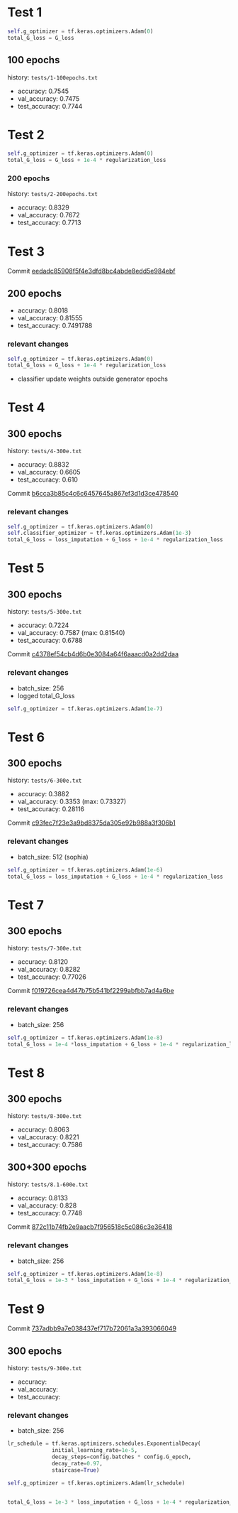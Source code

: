 # Test 1

```python
self.g_optimizer = tf.keras.optimizers.Adam(0)
total_G_loss = G_loss
```

## 100 epochs

history: `tests/1-100epochs.txt`

- accuracy: 0.7545
- val_accuracy: 0.7475
- test_accuracy: 0.7744

# Test 2

```python
self.g_optimizer = tf.keras.optimizers.Adam(0)
total_G_loss = G_loss + 1e-4 * regularization_loss
```

### 200 epochs

history: `tests/2-200epochs.txt`

- accuracy: 0.8329
- val_accuracy: 0.7672
- test_accuracy: 0.7713

# Test 3

Commit [eedadc85908f5f4e3dfd8bc4abde8edd5e984ebf](https://github.com/dnldsht/AJ-RNN/commit/eedadc85908f5f4e3dfd8bc4abde8edd5e984ebf)

## 200 epochs

- accuracy: 0.8018
- val_accuracy: 0.81555
- test_accuracy: 0.7491788

### relevant changes

```python
self.g_optimizer = tf.keras.optimizers.Adam(0)
total_G_loss = G_loss + 1e-4 * regularization_loss
```

- classifier update weights outside generator epochs

# Test 4

## 300 epochs

history: `tests/4-300e.txt`

- accuracy: 0.8832
- val_accuracy: 0.6605
- test_accuracy: 0.610

Commit [b6cca3b85c4c6c6457645a867ef3d1d3ce478540](https://github.com/dnldsht/AJ-RNN/commit/b6cca3b85c4c6c6457645a867ef3d1d3ce478540)

### relevant changes

```python
self.g_optimizer = tf.keras.optimizers.Adam(0)
self.classifier_optimizer = tf.keras.optimizers.Adam(1e-3)
total_G_loss = loss_imputation + G_loss + 1e-4 * regularization_loss
```

# Test 5

## 300 epochs

history: `tests/5-300e.txt`

- accuracy: 0.7224
- val_accuracy: 0.7587 (max: 0.81540)
- test_accuracy: 0.6788

Commit [c4378ef54cb4d6b0e3084a64f6aaacd0a2dd2daa](https://github.com/dnldsht/AJ-RNN/commit/c4378ef54cb4d6b0e3084a64f6aaacd0a2dd2daa)

### relevant changes

- batch_size: 256
- logged total_G_loss

```python
self.g_optimizer = tf.keras.optimizers.Adam(1e-7)
```

# Test 6

## 300 epochs

history: `tests/6-300e.txt`

- accuracy: 0.3882
- val_accuracy: 0.3353 (max: 0.73327)
- test_accuracy: 0.28116

Commit [c93fec7f23e3a9bd8375da305e92b988a3f306b1](https://github.com/dnldsht/AJ-RNN/commit/c93fec7f23e3a9bd8375da305e92b988a3f306b1)

### relevant changes

- batch_size: 512 (sophia)

```python
self.g_optimizer = tf.keras.optimizers.Adam(1e-6)
total_G_loss = loss_imputation + G_loss + 1e-4 * regularization_loss
```

# Test 7

## 300 epochs

history: `tests/7-300e.txt`

- accuracy: 0.8120
- val_accuracy: 0.8282
- test_accuracy: 0.77026

Commit [f019726cea4d47b75b541bf2299abfbb7ad4a6be](https://github.com/dnldsht/AJ-RNN/commit/f019726cea4d47b75b541bf2299abfbb7ad4a6be)

### relevant changes

- batch_size: 256

```python
self.g_optimizer = tf.keras.optimizers.Adam(1e-8)
total_G_loss = 1e-4 *loss_imputation + G_loss + 1e-4 * regularization_loss
```

# Test 8

## 300 epochs

history: `tests/8-300e.txt`

- accuracy: 0.8063
- val_accuracy: 0.8221
- test_accuracy: 0.7586

## 300+300 epochs

history: `tests/8.1-600e.txt`

- accuracy: 0.8133
- val_accuracy: 0.828
- test_accuracy: 0.7748

Commit [872c11b74fb2e9aacb7f956518c5c086c3e36418](https://github.com/dnldsht/AJ-RNN/commit/872c11b74fb2e9aacb7f956518c5c086c3e36418)

### relevant changes

- batch_size: 256

```python
self.g_optimizer = tf.keras.optimizers.Adam(1e-8)
total_G_loss = 1e-3 * loss_imputation + G_loss + 1e-4 * regularization_loss
```

# Test 9

Commit [737adbb9a7e038437ef717b72061a3a393066049](https://github.com/dnldsht/AJ-RNN/commit/737adbb9a7e038437ef717b72061a3a393066049)

## 300 epochs

history: `tests/9-300e.txt`

- accuracy:
- val_accuracy:
- test_accuracy:

### relevant changes

- batch_size: 256

```python
lr_schedule = tf.keras.optimizers.schedules.ExponentialDecay(
              initial_learning_rate=1e-5,
              decay_steps=config.batches * config.G_epoch,
              decay_rate=0.97,
              staircase=True)

self.g_optimizer = tf.keras.optimizers.Adam(lr_schedule)


total_G_loss = 1e-3 * loss_imputation + G_loss + 1e-4 * regularization_loss

```
